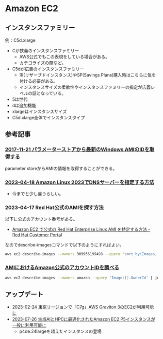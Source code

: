 # Amazon EC2

## インスタンスファミリー

例：C5d.xlarge

- Cが狭義のインスタンスファミリー
  - AWS公式でもこの表現をしている場合がある。
  - カテゴライズの際など。
- C5dが広義のインスタンスファミリー
  - RI(リザーブドインスタンス)やSP(Savings Plans)購入時はこちらに気を付ける必要がある。
  - インスタンスサイズの柔軟性やインスタンスファミリーの指定が広義レベルの話となっている。
- 5は世代
- dは追加機能
- xlargeはインスタンスサイズ
- C5d.xlarge全体でインスタンスタイプ

## 参考記事

### [2017-11-21 パラメーターストアから最新のWindows AMIのIDを取得する](https://dev.classmethod.jp/articles/latest-windows-ami-from-parameter-store)

parameter storeからAMIの情報を取得することができる。

### [2023-04-18 Amazon Linux 2023でDNSサーバーを指定する方法](https://dev.classmethod.jp/articles/amazon-linux-2023-static-dns/)

- 今までと少し違うらしい。

### 2023-04-17 Red Hat公式のAMIを探す方法

以下に公式のアカウント番号がある。

- [Amazon EC2 で公式の Red Hat Enterprise Linux AMI を特定する方法 - Red Hat Customer Portal](https://access.redhat.com/ja/solutions/274443)

なのでdescribe-imagesコマンドで以下のようにすればよい。

```bash
aws ec2 describe-images --owners 309956199498 --query 'sort_by(Images, &CreationDate)[*].[CreationDate,Name,ImageId]' --filters "Name=name,Values=RHEL-8.7*" --region ap-northeast-1 --output table
```

### [AMIにおけるAmazon公式のアカウントIDを調べる](https://dev.classmethod.jp/articles/tsnote-ami-amazon-cli/)

```bash
aws ec2 describe-images --owners amazon --query 'Images[].OwnerId' | jq unique
```

## アップデート

- [2023-02-24 東京リージョンで「C7g」AWS Graviton 3のEC2が利用可能に](https://dev.classmethod.jp/articles/c7g-ec2-tokyo-region/)
- [2023-07-26 生成AIとHPCに最適化されたAmazon EC2 P5インスタンスが一般に利用可能に](https://aws.amazon.com/jp/about-aws/whats-new/2023/07/amazon-ec2-p5-instances-generative-ai-hpc-generally-available/)
  - p4de.24largeを越えたインスタンスの登場
